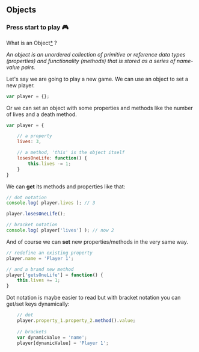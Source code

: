 ## Objects
### Press start to play 🎮

What is an Object[*][1] ?

*An object is an unordered collection of primitive or reference data types (properties) and functionality (methods) that is stored as a series of name-value pairs.*

Let's say we are going to play a new game. 
We can use an object to set a new player.

```javascript
var player = {};
```
Or we can set an object with some properties and methods like the number of lives and a death method.

```javascript
var player = {

	// a property
	lives: 3,

	// a method, 'this' is the object itself
	losesOneLife: function() {
		this.lives -= 1;
	}	
}

```
We can **get** its methods and properties like that:

```javascript
// dot notation
console.log( player.lives ); // 3

player.losesOneLife();

// bracket notation
console.log( player['lives'] ); // now 2

```
And of course we can **set** new properties/methods in the very same way.

```javascript
// redefine an existing property
player.name = 'Player 1';

// and a brand new method
player['getsOneLife'] = function() {
	this.lives += 1;
}

```

Dot notation is maybe easier to read but with bracket notation you can get/set keys dynamically:

```javascript
	// dot
	player.property_1.property_2.method().value;
	
	// brackets
	var dynamicValue = 'name';
	player[dynamicValue] = 'Player 1';
```

[1]: (https://developer.mozilla.org/en-US/docs/Web/JavaScript/Reference/Global_Objects/Object)